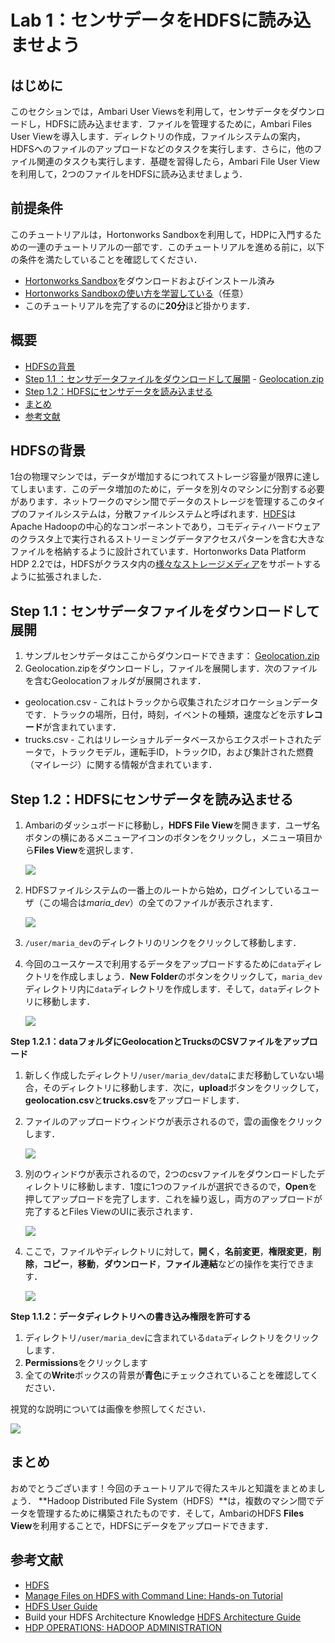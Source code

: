 # Lab 1：センサデータをHDFSに読み込ませよう
## はじめに

このセクションでは，Ambari User Viewsを利用して，センサデータをダウンロードし，HDFSに読み込ませます．ファイルを管理するために，Ambari Files User Viewを導入します．ディレクトリの作成，ファイルシステムの案内，HDFSへのファイルのアップロードなどのタスクを実行します．さらに，他のファイル関連のタスクも実行します．基礎を習得したら，Ambari File User Viewを利用して，2つのファイルをHDFSに読み込ませましょう．


## 前提条件

このチュートリアルは，Hortonworks Sandboxを利用して，HDPに入門するための一連のチュートリアルの一部です．このチュートリアルを進める前に，以下の条件を満たしていることを確認してください．

- [Hortonworks Sandbox](https://hortonworks.com/downloads/#sandbox)をダウンロードおよびインストール済み
- [Hortonworks Sandboxの使い方を学習している](https://hortonworks.com/hadoop-tutorial/learning-the-ropes-of-the-hortonworks-sandbox/)（任意）
- このチュートリアルを完了するのに**20分**ほど掛かります．


## 概要
- [HDFSの背景](#hdfs-backdrop)
- [Step 1.1 ：センサデータファイルをダウンロードして展開](#step1.1) - [Geolocation.zip](https://app.box.com/HadoopCrashCourseData)
- [Step 1.2：HDFSにセンサデータを読み込ませる](#step1.2)
- [まとめ](#summary)
- [参考文献](#further-reading)


## HDFSの背景 <a id="hdfs-backdrop"></a>

1台の物理マシンでは，データが増加するにつれてストレージ容量が限界に達してしまいます．このデータ増加のために，データを別々のマシンに分割する必要があります．ネットワークのマシン間でデータのストレージを管理するこのタイプのファイルシステムは，分散ファイルシステムと呼ばれます．[HDFS](https://hortonworks.com/blog/thinking-about-the-hdfs-vs-other-storage-technologies/)はApache Hadoopの中心的なコンポーネントであり，コモディティハードウェアのクラスタ上で実行されるストリーミングデータアクセスパターンを含む大きなファイルを格納するように設計されています．Hortonworks Data Platform HDP 2.2では，HDFSがクラスタ内の[様々なストレージメディア](https://hortonworks.com/blog/heterogeneous-storage-policies-hdp-2-2/)をサポートするように拡張されました．


## Step 1.1：センサデータファイルをダウンロードして展開 <a id="step1.1"></a>
1. サンプルセンサデータはここからダウンロードできます： [Geolocation.zip](https://app.box.com/HadoopCrashCourseData)
2. Geolocation.zipをダウンロードし，ファイルを展開します．次のファイルを含むGeolocationフォルダが展開されます．
- geolocation.csv - これはトラックから収集されたジオロケーションデータです．トラックの場所，日付，時刻，イベントの種類，速度などを示す**レコード**が含まれています．
- trucks.csv - これはリレーショナルデータベースからエクスポートされたデータで，トラックモデル，運転手ID，トラックID，および集計された燃費（マイレージ）に関する情報が含まれています．


## Step 1.2：HDFSにセンサデータを読み込ませる <a id="step1.2"></a>
1. Ambariのダッシュボードに移動し，**HDFS File View**を開きます．ユーザ名ボタンの横にあるメニューアイコンのボタンをクリックし，メニュー項目から**Files View**を選択します．

	![](assets/lab1/lab1-1.png)

2. HDFSファイルシステムの一番上のルートから始め，ログインしているユーザ（この場合は*maria_dev*）の全てのファイルが表示されます．

	![](assets/lab1/lab1-2.png)

3. `/user/maria_dev`のディレクトリのリンクをクリックして移動します．
4. 今回のユースケースで利用するデータをアップロードするために`data`ディレクトリを作成しましょう．**New Folder**のボタンをクリックして，`maria_dev`ディレクトリ内に`data`ディレクトリを作成します．そして，`data`ディレクトリに移動します．

	![](assets/lab1/lab1-3.png)


**Step 1.2.1：dataフォルダにGeolocationとTrucksのCSVファイルをアップロード**


1. 新しく作成したディレクトリ`/user/maria_dev/data`にまだ移動していない場合，そのディレクトリに移動します．次に，**upload**ボタンをクリックして，**geolocation.csv**と**trucks.csv**をアップロードします．
2. ファイルのアップロードウィンドウが表示されるので，雲の画像をクリックします．

	![](assets/lab1/lab1-4.png)

3. 別のウィンドウが表示されるので，2つのcsvファイルをダウンロードしたディレクトリに移動します．1度に1つのファイルが選択できるので，**Open**を押してアップロードを完了します．これを繰り返し，両方のアップロードが完了するとFiles ViewのUIに表示されます．

	![](assets/lab1/lab1-5.png)

4. ここで，ファイルやディレクトリに対して，**開く**，**名前変更**，**権限変更**，**削除**，**コピー**，**移動**，**ダウンロード**，**ファイル連結**などの操作を実行できます．

	![](assets/lab1/lab1-6.png)


**Step 1.1.2：データディレクトリへの書き込み権限を許可する**


1. ディレクトリ`/user/maria_dev`に含まれている`data`ディレクトリをクリックします．
2. **Permissions**をクリックします
3. 全ての**Write**ボックスの背景が**青色**にチェックされていることを確認してください．

視覚的な説明については画像を参照してください．

![](assets/lab1/lab1-7.png)

## まとめ <a id="summary"></a>

おめでとうございます！今回のチュートリアルで得たスキルと知識をまとめましょう．
**Hadoop Distributed File System（HDFS）**は，複数のマシン間でデータを管理するために構築されたものです．そして，AmbariのHDFS **Files View**を利用することで，HDFSにデータをアップロードできます．

## 参考文献 <a id="further-reading"></a>
- [HDFS](http://hortonworks.com/apache/hdfs/)
- [Manage Files on HDFS with Command Line: Hands-on Tutorial](http://hortonworks.com/hadoop-tutorial/using-commandline-manage-files-hdfs/)
- [HDFS User Guide](https://hadoop.apache.org/docs/stable/hadoop-project-dist/hadoop-hdfs/HdfsUserGuide.html)
- Build your HDFS Architecture Knowledge [HDFS Architecture Guide](https://hadoop.apache.org/docs/r1.0.4/hdfs_design.html)
- [HDP OPERATIONS: HADOOP ADMINISTRATION](http://hortonworks.com/training/class/hdp-operations-hadoop-administration-1/)

